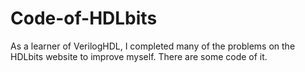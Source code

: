 # Code-of-HDLbits
As a learner of VerilogHDL, I completed many of the problems on the HDLbits website to improve myself. There are some code of it.
